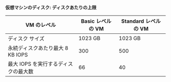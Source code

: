 **仮想マシンのディスク: ディスクあたりの上限**

 VM のレベル | Basic レベルの VM | Standard レベルの VM
---|---|---
ディスク サイズ | 1023 GB | 1023 GB
永続ディスクあたり最大 8 KB IOPS | 300 | 500
最大 IOPS を実行するディスクの最大数 | 66 | 40

<!---HONumber=AcomDC_0413_2016-->